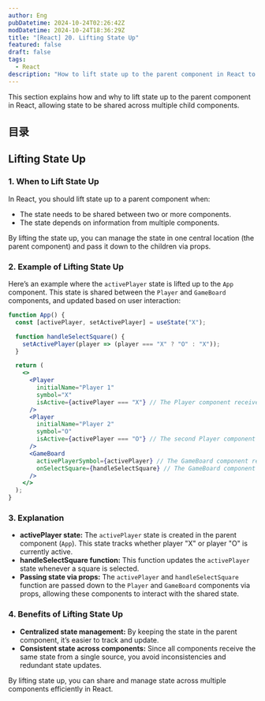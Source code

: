 ```yaml
---
author: Eng
pubDatetime: 2024-10-24T02:26:42Z
modDatetime: 2024-10-24T18:36:29Z
title: "[React] 20. Lifting State Up"
featured: false
draft: false
tags:
  - React
description: "How to lift state up to the parent component in React to share state between child components."
---
```


This section explains how and why to lift state up to the parent component in React, allowing state to be shared across multiple child components.

## 目录

## Lifting State Up

### 1. When to Lift State Up

In React, you should lift state up to a parent component when:

- The state needs to be shared between two or more components.
- The state depends on information from multiple components.

By lifting the state up, you can manage the state in one central location (the parent component) and pass it down to the children via props.

### 2. Example of Lifting State Up

Here’s an example where the `activePlayer` state is lifted up to the `App` component. This state is shared between the `Player` and `GameBoard` components, and updated based on user interaction:

```jsx
function App() {
  const [activePlayer, setActivePlayer] = useState("X");

  function handleSelectSquare() {
    setActivePlayer(player => (player === "X" ? "O" : "X"));
  }

  return (
    <>
      <Player
        initialName="Player 1"
        symbol="X"
        isActive={activePlayer === "X"} // The Player component receives the active state
      />
      <Player
        initialName="Player 2"
        symbol="O"
        isActive={activePlayer === "O"} // The second Player component receives the active state
      />
      <GameBoard
        activePlayerSymbol={activePlayer} // The GameBoard component receives the active player symbol
        onSelectSquare={handleSelectSquare} // The GameBoard component handles player selection
      />
    </>
  );
}
```

### 3. Explanation

- **activePlayer state:** The `activePlayer` state is created in the parent component (`App`). This state tracks whether player "X" or player "O" is currently active.
- **handleSelectSquare function:** This function updates the `activePlayer` state whenever a square is selected.
- **Passing state via props:** The `activePlayer` and `handleSelectSquare` function are passed down to the `Player` and `GameBoard` components via props, allowing these components to interact with the shared state.

### 4. Benefits of Lifting State Up

- **Centralized state management:** By keeping the state in the parent component, it’s easier to track and update.
- **Consistent state across components:** Since all components receive the same state from a single source, you avoid inconsistencies and redundant state updates.

By lifting state up, you can share and manage state across multiple components efficiently in React.
